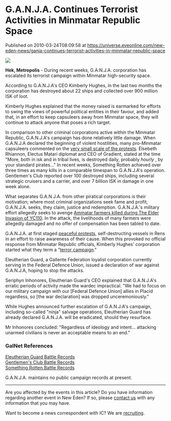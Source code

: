 # G.A.N.J.A. Continues Terrorist Activities in Minmatar Republic Space
Published on 2010-03-24T08:09:58 at https://universe.eveonline.com/new-eden-news/ganja-continues-terrorist-activities-in-minmatar-republic-space

![](http://www.eve-ic.net/media/assets/icarticlebanner.png)  
  
 **Hek, Metropolis** \- During recent weeks, G.A.N.J.A. corporation has escalated its terrorist campaign within Minmatar high-security space.   
  
According to G.A.N.J.A's CEO Kimberly Hughes, in the last two months the corporation has destroyed about 22 ships and collected over 900 million ISK of loot.   
  
Kimberly Hughes explained that the money raised is earmarked for efforts to swing the views of powerful political entities in their favour, and added that, in an effort to keep capsuleers away from Minmatar space, they will continue to attack anyone that poses a rich target.   
  
In comparison to other criminal corporations active within the Minmatar Republic, G.A.N.J.A's campaign has done relatively little damage. When G.A.N.J.A declared the beginning of violent hostilities, many pro-Minmatar capsuleers commented on the [very small scale of the protests](http://www.eve-ic.net/media/igbd/igbd.php?faction=ic&url=http%3A%2F%2Fwww.eveonline.com%2Fingameboard.asp%3Fa%3Dtopic%26threadID%3D1211501). Elsebeth Rhiannon, Electus Matari diplomat and CEO of Gradient, stated at the time "More, both in isk and in tribal lives, is destroyed daily, probably _hourly_ , by your standard pirates..." In recent weeks, Something Rotten achieved over three times as many kills in a comparable timespan to G.A.N.J.A's operation. Gentlemen's Club reported over 100 destroyed ships, including several strategic cruisers and a carrier, and over 7 billion ISK in damage in one week alone.   
  
What separates G.A.N.J.A. from other piratical corporations is their motivation; where most criminal organizations seek fame and profit, G.A.N.J.A. seeks, they claim, justice and redemption. G.A.N.J.A.'s military effort allegedly seeks to avenge [Ammatar farmers killed during The Elder Invasion of YC110](http://www.eveonline.com/news.asp?a=single&nid=3367&tid=2). In the attack, the livelihoods of many farmers were allegedly damaged and no offer of compensation has been tabled to date.   
  
G.A.N.J.A. at first staged [peaceful protests](http://www.eve-ic.net/media/igbd/igbd.php?article=3452), self-destructing vessels in Rens in an effort to raise awareness of their cause. When this provoked no official response from Minmatar Republic officials, Kimberly Hughes' corporation started what they term a "[terror campaign](http://www.eve-ic.net/media/igbd/igbd.php?article=3527)."   
  
Eleutherian Guard, a Gallente Federation loyalist corporation currently serving in the Federal Defence Union, issued a declaration of war against G.A.N.J.A, hoping to stop the attacks.   
  
Seriphyn Inhonores, Eleutherian Guard's CEO explained that G.A.N.J.A's erratic periods of activity made the wardec impractical. "We had to focus on our military campaign with our [Federal Defence Union] allies in Placid regardless, so [the war declaration] was dropped unceremoniously."   
  
While Hughes announced further escalation of G.A.N.J.A's campaign, including so-called "ninja" salvage operations, Eleutherian Guard has already declared G.A.N.J.A. will be eradicated, should they resurface.   
  
Mr Inhonores concluded: "Regardless of ideology and intent... attacking unarmed civilians is never an acceptable means to an end."

### GalNet References

[Eleutherian Guard Battle Records](http://www.caldarimilitia.org/killboard/?a=corp_detail&crp_id=16538)  
[Gentlemen's Club Battle Records](http://gc.storm-eve.com/killboard/)  
[Something Rotten Battle Records](http://somethingrotten.griefwatch.net/)  
  
G.A.N.J.A. maintains no public campaign records at present.

* * *

Are you affected by the events in this article? Do you have information regarding another event in New Eden? If so, please [contact us](http://www.eveonline.com/news.asp?a=submitrp) with any information that you may have.  
  
Want to become a news correspondent with IC? We are [recruiting](http://www.eveonline.com/isd.asp).
